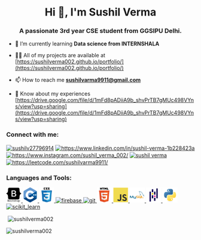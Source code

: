 <h1 align="center">Hi 👋, I'm Sushil Verma</h1>
<h3 align="center">A passionate 3rd year CSE student from GGSIPU Delhi.</h3>



- 🌱 I’m currently learning **Data science from INTERNSHALA**

- 👨‍💻 All of my projects are available at [https://sushilverma002.github.io/portfolio/](https://sushilverma002.github.io/portfolio/)

- 📫 How to reach me **sushilvarma9911@gmail.com**

- 📄 Know about my experiences [https://drive.google.com/file/d/1mFd8pADiiA9b_shvPrTB7gMUc498VYns/view?usp=sharing](https://drive.google.com/file/d/1mFd8pADiiA9b_shvPrTB7gMUc498VYns/view?usp=sharing)

<h3 align="left">Connect with me:</h3>
<p align="left">
<a href="https://twitter.com/sushilv27796914" target="blank"><img align="center" src="https://raw.githubusercontent.com/rahuldkjain/github-profile-readme-generator/master/src/images/icons/Social/twitter.svg" alt="sushilv27796914" height="30" width="40" /></a>
<a href="https://linkedin.com/in/https://www.linkedin.com/in/sushil-verma-1b228423a" target="blank"><img align="center" src="https://raw.githubusercontent.com/rahuldkjain/github-profile-readme-generator/master/src/images/icons/Social/linked-in-alt.svg" alt="https://www.linkedin.com/in/sushil-verma-1b228423a" height="30" width="40" /></a>
<a href="https://instagram.com/https://www.instagram.com/sushil_verma_002/" target="blank"><img align="center" src="https://raw.githubusercontent.com/rahuldkjain/github-profile-readme-generator/master/src/images/icons/Social/instagram.svg" alt="https://www.instagram.com/sushil_verma_002/" height="30" width="40" /></a>
<a href="https://www.youtube.com/c/sushil verma" target="blank"><img align="center" src="https://raw.githubusercontent.com/rahuldkjain/github-profile-readme-generator/master/src/images/icons/Social/youtube.svg" alt="sushil verma" height="30" width="40" /></a>
<a href="https://www.leetcode.com/https://leetcode.com/sushilvarma9911/" target="blank"><img align="center" src="https://raw.githubusercontent.com/rahuldkjain/github-profile-readme-generator/master/src/images/icons/Social/leet-code.svg" alt="https://leetcode.com/sushilvarma9911/" height="30" width="40" /></a>
</p>

<h3 align="left">Languages and Tools:</h3>
<p align="left"> <a href="https://getbootstrap.com" target="_blank" rel="noreferrer"> <img src="https://raw.githubusercontent.com/devicons/devicon/master/icons/bootstrap/bootstrap-plain-wordmark.svg" alt="bootstrap" width="40" height="40"/> </a> <a href="https://www.w3schools.com/cpp/" target="_blank" rel="noreferrer"> <img src="https://raw.githubusercontent.com/devicons/devicon/master/icons/cplusplus/cplusplus-original.svg" alt="cplusplus" width="40" height="40"/> </a> <a href="https://www.w3schools.com/css/" target="_blank" rel="noreferrer"> <img src="https://raw.githubusercontent.com/devicons/devicon/master/icons/css3/css3-original-wordmark.svg" alt="css3" width="40" height="40"/> </a> <a href="https://firebase.google.com/" target="_blank" rel="noreferrer"> <img src="https://www.vectorlogo.zone/logos/firebase/firebase-icon.svg" alt="firebase" width="40" height="40"/> </a> <a href="https://git-scm.com/" target="_blank" rel="noreferrer"> <img src="https://www.vectorlogo.zone/logos/git-scm/git-scm-icon.svg" alt="git" width="40" height="40"/> </a> <a href="https://www.w3.org/html/" target="_blank" rel="noreferrer"> <img src="https://raw.githubusercontent.com/devicons/devicon/master/icons/html5/html5-original-wordmark.svg" alt="html5" width="40" height="40"/> </a> <a href="https://developer.mozilla.org/en-US/docs/Web/JavaScript" target="_blank" rel="noreferrer"> <img src="https://raw.githubusercontent.com/devicons/devicon/master/icons/javascript/javascript-original.svg" alt="javascript" width="40" height="40"/> </a> <a href="https://www.mysql.com/" target="_blank" rel="noreferrer"> <img src="https://raw.githubusercontent.com/devicons/devicon/master/icons/mysql/mysql-original-wordmark.svg" alt="mysql" width="40" height="40"/> </a> <a href="https://pandas.pydata.org/" target="_blank" rel="noreferrer"> <img src="https://raw.githubusercontent.com/devicons/devicon/2ae2a900d2f041da66e950e4d48052658d850630/icons/pandas/pandas-original.svg" alt="pandas" width="40" height="40"/> </a> <a href="https://www.python.org" target="_blank" rel="noreferrer"> <img src="https://raw.githubusercontent.com/devicons/devicon/master/icons/python/python-original.svg" alt="python" width="40" height="40"/> </a> <a href="https://scikit-learn.org/" target="_blank" rel="noreferrer"> <img src="https://upload.wikimedia.org/wikipedia/commons/0/05/Scikit_learn_logo_small.svg" alt="scikit_learn" width="40" height="40"/> </a> </p>

<p>&nbsp;<img align="center" src="https://github-readme-stats.vercel.app/api?username=sushilverma002&show_icons=true&locale=en" alt="sushilverma002" /></p>

<p><img align="center" src="https://github-readme-streak-stats.herokuapp.com/?user=sushilverma002&" alt="sushilverma002" /></p>
